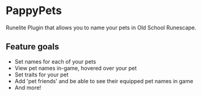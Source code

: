 # PappyPets
Runelite Plugin that allows you to name your pets in Old School Runescape.

## Feature goals
- Set names for each of your pets
- View pet names in-game, hovered over your pet
- Set traits for your pet
- Add 'pet friends' and be able to see their equipped pet names in game
- And more!
